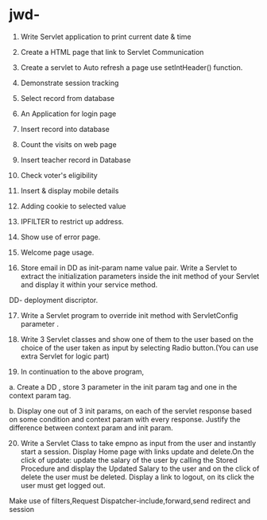 # jwd-
1. Write Servlet application to print current date & time

2. Create a HTML page that link to Servlet Communication

3. Create a servlet to Auto refresh a page use setIntHeader() function.

4. Demonstrate session tracking

5. Select record from database

6. An Application for login page

7. Insert record into database

8. Count the visits on web page

9. Insert teacher record in Database

10. Check voter's eligibility

11. Insert & display mobile details

12. Adding cookie to selected value

13. IPFILTER to restrict up address.

14. Show use of error page.

15. Welcome page usage.

16. Store email in DD as init-param name value pair. Write a Servlet to extract the initialization parameters inside the init method of your Servlet and display it within your service method.

DD- deployment discriptor.

17. Write a Servlet program to override init method with ServletConfig parameter .

18. Write 3 Servlet classes and show one of them to the user based on the choice of the user taken as input by selecting Radio button.(You can use extra Servlet for logic part)

19. In continuation to the above program,

a. Create a DD , store 3 parameter in the init param tag and one in the context param tag.

b. Display one out of 3 init params, on each of the servlet response based on some condition and context param with every response. Justify the difference between context param and init param.

20. Write a Servlet Class to take empno as input from the user and instantly start a session. Display Home page with links update and delete.On the click of update: update the salary of the user by calling the Stored Procedure and display the Updated Salary to the user and on the click of delete the user must be deleted. Display a link to logout, on its click the user must get logged out.

Make use of filters,Request Dispatcher-include,forward,send redirect and session
